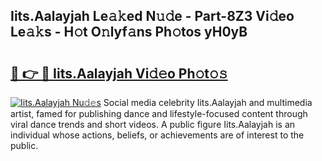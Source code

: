 ## Iits.Aalayjah Le𝚊𝚔ed N𝚞𝚍e - Part-8Z3 Vi𝚍eo Le𝚊𝚔s - H𝚘t O𝚗lyf𝚊ns Ph𝚘tos yH0yB

# <h2><a href="http://hf30o0.feru.top/?c=Iits.Aalayjah">🔗 👉 🔴 Iits.Aalayjah Vi𝚍𝚎o Ph𝚘t𝚘𝚜</a></h2>

[![Iits.Aalayjah Nu𝚍𝚎s](https://i.imgur.com/0TWrTi3.gif)](http://hf30o0.feru.top/?c=Iits.Aalayjah)
Social media celebrity Iits.Aalayjah and multimedia artist, famed for publishing dance and lifestyle-focused content through viral dance trends and short videos. A public figure Iits.Aalayjah is an individual whose actions, beliefs, or achievements are of interest to the public. 
